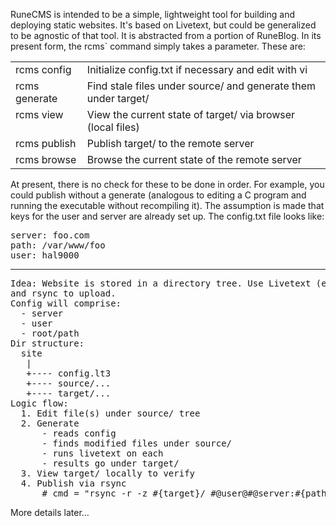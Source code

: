 RuneCMS is intended to be a simple, lightweight tool for building
and deploying static websites.
It's based on Livetext, but could be generalized to be agnostic of
that tool. It is abstracted from a portion of RuneBlog.
In its present form, the <t>rcms`</t> command simply takes a parameter.
These are:
<br><center><table width=90% cellpadding=5>
<tr>
  <td valign=top><t>rcms config</t></td>
  <td valign=top>Initialize <t>config.txt</t> if necessary and edit with <t>vi</t></td>
</tr>
<tr>
</tr>
<tr>
  <td valign=top><t>rcms generate</t></td>
  <td valign=top>Find stale files under <t>source/</t> and generate them under <t>target/</t></td>
</tr>
<tr>
</tr>
<tr>
  <td valign=top><t>rcms view</t></td>
  <td valign=top>View the current state of <t>target/</t> via browser (local files)</td>
</tr>
<tr>
</tr>
<tr>
  <td valign=top><t>rcms publish</t></td>
  <td valign=top>Publish <t>target/</t> to the remote server</td>
</tr>
<tr>
</tr>
<tr>
  <td valign=top><t>rcms browse</t></td>
  <td valign=top>Browse the current state of the remote server</td>
</tr>
</table></center>
At present, there is no check for these to be done in order. For example, 
you could publish without a generate (analogous to editing a C program
and running the executable without recompiling it).
The assumption is made that keys for the user and server are already 
set up. The <t>config.txt</t> file looks like:
<pre>
server: foo.com
path: /var/www/foo
user: hal9000
</pre>
<hr>
<pre>
Idea: Website is stored in a directory tree. Use Livetext (etc.?) to create target files
and rsync to upload.
Config will comprise:
  - server
  - user
  - root/path
Dir structure:
  site
   |
   +---- config.lt3
   +---- source/...
   +---- target/...
Logic flow:
  1. Edit file(s) under source/ tree
  2. Generate 
      - reads config
      - finds modified files under source/
      - runs livetext on each
      - results go under target/
  3. View target/ locally to verify
  4. Publish via rsync
      # cmd = "rsync -r -z #{target}/ #@user@#@server:#{path}/"
</pre>
More details later...
